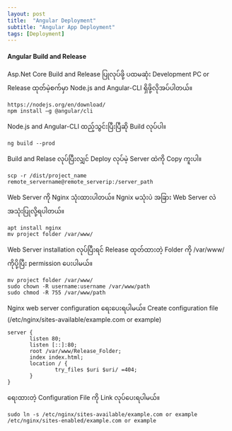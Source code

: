 ```yaml
---
layout: post
title:  "Angular Deployment"
subtitle: "Angular App Deployment"
tags: [Deployment]
---
```


#### Angular Build and Release  
Asp.Net Core Build and Release ပြုလုပ်ဖို့ ပထမဆုံး Development PC or Release ထုတ်မဲ့စက်မှာ Node.js and Angular-CLI ရှိဖို့လိုအပ်ပါတယ်။

```
https://nodejs.org/en/download/
npm install –g @angular/cli
```

Node.js and Angular-CLI ထည့်သွင်းပြီးပြီဆို Build လုပ်ပါ။

```
ng build --prod 
```
Build and Relase လုပ်ပြီးလျှင် Deploy လုပ်မဲ့ Server ထဲကို Copy ကူးပါ။ 

```
scp -r /dist/project_name remote_servername@remote_serverip:/server_path
```
Web Server ကို Nginx သုံးထားပါတယ်။ Ngnix မသုံးပဲ အခြား Web Server လဲအသုံးပြုလို့ရပါတယ်။
```
apt install nginx 
mv project folder /var/www/
```
Web Server installation လုပ်ပြီးရင် Release ထုတ်ထားတဲ့ Folder ကို /var/www/ ကိုပို့ပြီး permission ပေးပါမယ်။

```
mv project folder /var/www/
sudo chown -R username:username /var/www/path
sudo chmod -R 755 /var/www/path
```
Nginx web server configuration ရေးပေးရပါမယ်။
Create configuration file (/etc/nginx/sites-available/example.com or example)

```
server {
       listen 80;
       listen [::]:80;
       root /var/www/Release_Folder;
       index index.html;
       location / {
               try_files $uri $uri/ =404;
       }
}
```
ရေးထားတဲ့ Configuration File ကို Link လုပ်ပေးရပါမယ်။
```
sudo ln -s /etc/nginx/sites-available/example.com or example /etc/nginx/sites-enabled/example.com or example
```

